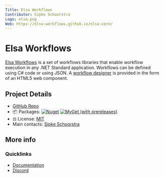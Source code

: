 ```yaml
---
Title: Elsa Workflows
Contributor: Sipke Schoorstra
Logo: elsa.png
Web: https://elsa-workflows.github.io/elsa-core/
---
```


# Elsa Workflows

[Elsa Workflows](https://github.com/elsa-workflows/elsa-core) is a set of workflows libraries that enable workflow execution in any .NET Standard application. Workflows can be defined using C# code or using JSON. A [workflow designer](https://github.com/elsa-workflows/elsa-designer) is provided in the form of an HTML5 web component. 

## Project Details

* [GitHub Repo](https://github.com/elsa-workflows/elsa-core)
* 📦 Packages: 
  [![Nuget](https://img.shields.io/nuget/v/Elsa)](https://www.nuget.org/packages/Elsa/)
  [![MyGet (with prereleases)](https://img.shields.io/myget/elsa-2/vpre/Elsa?label=myget)](https://www.myget.org/gallery/elsa-2)
* ⚖ License: [MIT](https://github.com/elsa-workflows/elsa-core/blob/master/LICENSE)
* Main contacts: [Sipke Schoorstra](https://github.com/sfmskywalker)

## More info

### Quicklinks

* [Documentation](https://elsa-workflows.github.io/elsa-core/)
* [Discord](https://discord.gg/hhChk5H472)
